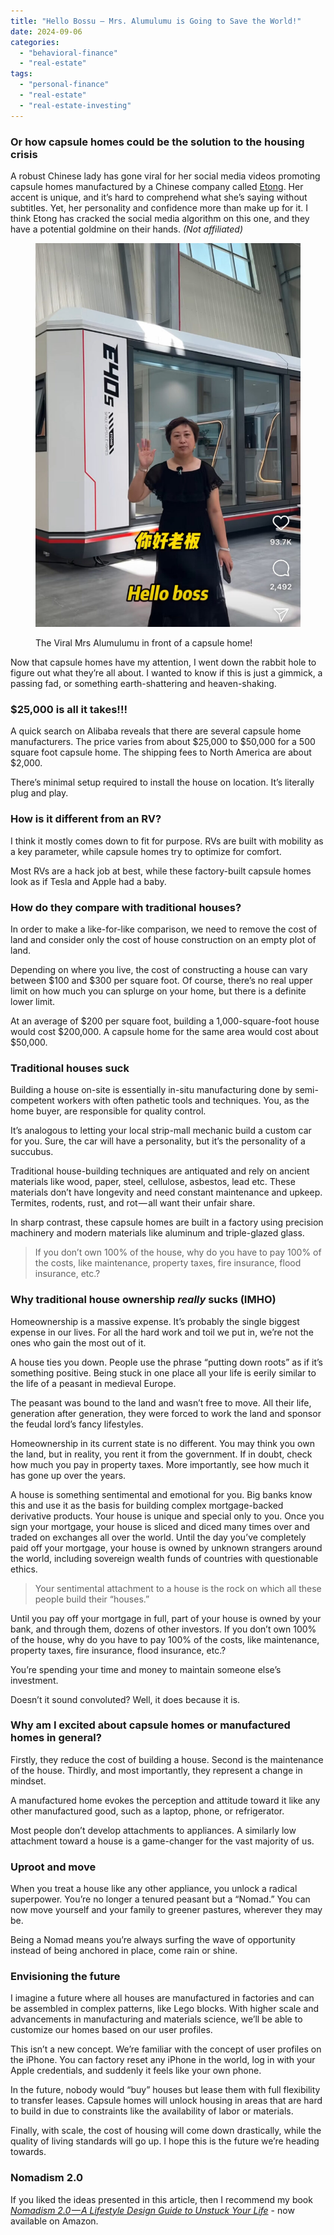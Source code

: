 ```yaml
---
title: "Hello Bossu — Mrs. Alumulumu is Going to Save the World!"
date: 2024-09-06
categories: 
  - "behavioral-finance"
  - "real-estate"
tags: 
  - "personal-finance"
  - "real-estate"
  - "real-estate-investing"
---
```


### Or how capsule homes could be the solution to the housing crisis

A robust Chinese lady has gone viral for her social media videos promoting capsule homes manufactured by a Chinese company called [Etong](https://www.etonghouse.com/). Her accent is unique, and it’s hard to comprehend what she’s saying without subtitles. Yet, her personality and confidence more than make up for it. I think Etong has cracked the social media algorithm on this one, and they have a potential goldmine on their hands. _(Not affiliated)_

<figure>

![The Viral Mrs Alumulumu in front of a capsule home!](images/IMG_7335-707x1024.jpg)

<figcaption>

The Viral Mrs Alumulumu in front of a capsule home!

</figcaption>

</figure>

Now that capsule homes have my attention, I went down the rabbit hole to figure out what they’re all about. I wanted to know if this is just a gimmick, a passing fad, or something earth-shattering and heaven-shaking.

### $25,000 is all it takes!!!

A quick search on Alibaba reveals that there are several capsule home manufacturers. The price varies from about $25,000 to $50,000 for a 500 square foot capsule home. The shipping fees to North America are about $2,000.

There’s minimal setup required to install the house on location. It’s literally plug and play.

### How is it different from an RV?

I think it mostly comes down to fit for purpose. RVs are built with mobility as a key parameter, while capsule homes try to optimize for comfort.

Most RVs are a hack job at best, while these factory-built capsule homes look as if Tesla and Apple had a baby.

### How do they compare with traditional houses?

In order to make a like-for-like comparison, we need to remove the cost of land and consider only the cost of house construction on an empty plot of land.

Depending on where you live, the cost of constructing a house can vary between $100 and $300 per square foot. Of course, there’s no real upper limit on how much you can splurge on your home, but there is a definite lower limit.

At an average of $200 per square foot, building a 1,000-square-foot house would cost $200,000. A capsule home for the same area would cost about $50,000.

### Traditional houses suck

Building a house on-site is essentially in-situ manufacturing done by semi-competent workers with often pathetic tools and techniques. You, as the home buyer, are responsible for quality control.

It’s analogous to letting your local strip-mall mechanic build a custom car for you. Sure, the car will have a personality, but it’s the personality of a succubus.

Traditional house-building techniques are antiquated and rely on ancient materials like wood, paper, steel, cellulose, asbestos, lead etc. These materials don’t have longevity and need constant maintenance and upkeep. Termites, rodents, rust, and rot — all want their unfair share.

In sharp contrast, these capsule homes are built in a factory using precision machinery and modern materials like aluminum and triple-glazed glass.

> If you don’t own 100% of the house, why do you have to pay 100% of the costs, like maintenance, property taxes, fire insurance, flood insurance, etc.?

### Why traditional house ownership **_really_** sucks (IMHO)

Homeownership is a massive expense. It’s probably the single biggest expense in our lives. For all the hard work and toil we put in, we’re not the ones who gain the most out of it.

A house ties you down. People use the phrase “putting down roots” as if it’s something positive. Being stuck in one place all your life is eerily similar to the life of a peasant in medieval Europe.

The peasant was bound to the land and wasn’t free to move. All their life, generation after generation, they were forced to work the land and sponsor the feudal lord’s fancy lifestyles.

Homeownership in its current state is no different. You may think you own the land, but in reality, you rent it from the government. If in doubt, check how much you pay in property taxes. More importantly, see how much it has gone up over the years.

A house is something sentimental and emotional for you. Big banks know this and use it as the basis for building complex mortgage-backed derivative products. Your house is unique and special only to you. Once you sign your mortgage, your house is sliced and diced many times over and traded on exchanges all over the world. Until the day you’ve completely paid off your mortgage, your house is owned by unknown strangers around the world, including sovereign wealth funds of countries with questionable ethics.

> Your sentimental attachment to a house is the rock on which all these people build their “houses.”

Until you pay off your mortgage in full, part of your house is owned by your bank, and through them, dozens of other investors. If you don’t own 100% of the house, why do you have to pay 100% of the costs, like maintenance, property taxes, fire insurance, flood insurance, etc.?

You’re spending your time and money to maintain someone else’s investment.

Doesn’t it sound convoluted? Well, it does because it is.

### Why am I excited about capsule homes or manufactured homes in general?

Firstly, they reduce the cost of building a house. Second is the maintenance of the house. Thirdly, and most importantly, they represent a change in mindset.

A manufactured home evokes the perception and attitude toward it like any other manufactured good, such as a laptop, phone, or refrigerator.

Most people don’t develop attachments to appliances. A similarly low attachment toward a house is a game-changer for the vast majority of us.

### Uproot and move

When you treat a house like any other appliance, you unlock a radical superpower. You’re no longer a tenured peasant but a “Nomad.” You can now move yourself and your family to greener pastures, wherever they may be.

Being a Nomad means you’re always surfing the wave of opportunity instead of being anchored in place, come rain or shine.

### Envisioning the future

I imagine a future where all houses are manufactured in factories and can be assembled in complex patterns, like Lego blocks. With higher scale and advancements in manufacturing and materials science, we’ll be able to customize our homes based on our user profiles.

This isn’t a new concept. We’re familiar with the concept of user profiles on the iPhone. You can factory reset any iPhone in the world, log in with your Apple credentials, and suddenly it feels like your own phone.

In the future, nobody would “buy” houses but lease them with full flexibility to transfer leases. Capsule homes will unlock housing in areas that are hard to build in due to constraints like the availability of labor or materials.

Finally, with scale, the cost of housing will come down drastically, while the quality of living standards will go up. I hope this is the future we’re heading towards.

### Nomadism 2.0

If you liked the ideas presented in this article, then I recommend my book [_Nomadism 2.0 — A Lifestyle Design Guide to Unstuck Your Life_](https://a.co/d/7ZyUPQ9) - now available on Amazon.
